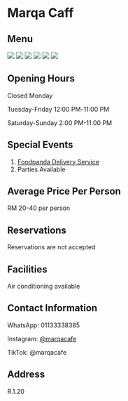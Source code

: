 # Marqa Caff

## Menu

<div class="image-slide">
  <img src="https://img.xmummap.com/1_marqacaff_menu1.webp" />
  <img src="https://img.xmummap.com/1_marqacaff_menu2.webp" />
  <img src="https://img.xmummap.com/1_marqacaff_menu3.webp" />
  <img src="https://img.xmummap.com/1_marqacaff_menu4.webp" />
  <img src="https://img.xmummap.com/1_marqacaff_menu5.webp" />
  <img src="https://img.xmummap.com/1_marqacaff_menu6.webp" />
</div>

## Opening Hours

Closed Monday

Tuesday-Friday 12:00 PM-11:00 PM

Saturday-Sunday 2:00 PM-11:00 PM

## Special Events

1. [Foodpanda Delivery Service](https://www.foodpanda.my/restaurant/b7pd/marqa-cafe-sunsuria-city?utm_campaign=google_reserve_place_order_action_CH-SEO_)
2. Parties Available

## Average Price Per Person

RM 20-40 per person

## Reservations

Reservations are not accepted

## Facilities

Air conditioning available

## Contact Information

WhatsApp: 01133338385

Instagram: [@marqacafe](http://instagram.com/marqacafe)

TikTok: @marqacafe

## Address

R.1.20

